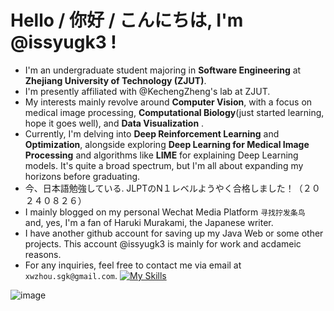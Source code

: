 # Hello / 你好 / こんにちは, I'm @issyugk3 !
- I'm an undergraduate student majoring in **Software Engineering** at **Zhejiang University of Technology (ZJUT)**.
- I'm presently affiliated with @KechengZheng's lab at ZJUT.
- My interests mainly revolve around **Computer Vision**, with a focus on medical image processing, **Computational Biology**(just started learning, hope it goes well), and **Data Visualization** .
- Currently, I'm delving into **Deep Reinforcement Learning** and **Optimization**, alongside exploring **Deep Learning for Medical Image Processing** and algorithms like **LIME** for explaining Deep Learning models. It's quite a broad spectrum, but I'm all about expanding my horizons before graduating.
- 今、日本語勉強している. JLPTのN１レベルようやく合格しました！（２０２４０８２６）
- I mainly blogged on my personal Wechat Media Platform `寻找拧发条鸟` and, yes, I'm a fan of Haruki Murakami, the Japanese writer.
- I have another github account for saving up my Java Web or some other projects. This account @issyugk3 is mainly for work and acdameic reasons. 
- For any inquiries, feel free to contact me via email at `xwzhou.sgk@gmail.com`.
[![My Skills](https://skillicons.dev/icons?i=python,java,ts,docker,mysql,nodejs,js,html,css)](https://skillicons.dev)

![image](https://github.com/issyugk3/issyugk3/blob/main/hacker_a.gif)
